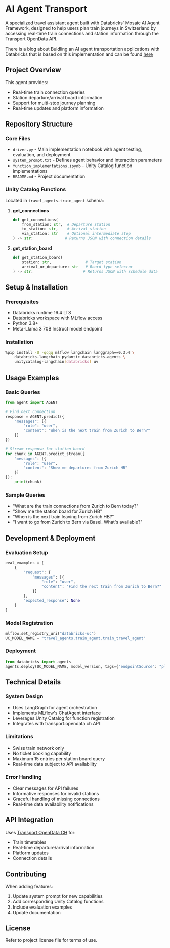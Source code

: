 # AI Agent Transport

A specialized travel assistant agent built with Databricks' Mosaic AI Agent Framework, designed to help users plan train journeys in Switzerland by accessing real-time train connections and station information through the Transport OpenData API.


There is a blog about Buidling an AI agent transportation applications with Databricks that is based on this implementation and can be found [here](https://docs.google.com/document/d/1VgcfIYbvuIa_cjqyEnL6nlWsqLAd4_boWNjf2OuHmNw/edit?tab=t.0) 

## Project Overview

This agent provides:
- Real-time train connection queries
- Station departure/arrival board information
- Support for multi-stop journey planning
- Real-time updates and platform information

## Repository Structure

### Core Files
- `driver.py` - Main implementation notebook with agent testing, evaluation, and deployment
- `system_prompt.txt` - Defines agent behavior and interaction parameters
- `function_implementations.ipynb` - Unity Catalog function implementations
- `README.md` - Project documentation

### Unity Catalog Functions

Located in `travel_agents.train_agent` schema:

1. **get_connections**
   ```python
   def get_connections(
       from_station: str,  # Departure station
       to_station: str,    # Arrival station
       via_station: str    # Optional intermediate stop
   ) -> str:              # Returns JSON with connection details
   ```

2. **get_station_board**
   ```python
   def get_station_board(
       station: str,               # Target station
       arrival_or_departure: str   # Board type selector
   ) -> str:                      # Returns JSON with schedule data
   ```

## Setup & Installation

### Prerequisites
- Databricks runtime 16.4 LTS  
- Databricks workspace with MLflow access
- Python 3.8+
- Meta-Llama 3 70B Instruct model endpoint

### Installation
```bash
%pip install -U -qqqq mlflow langchain langgraph==0.3.4 \
    databricks-langchain pydantic databricks-agents \
    unitycatalog-langchain[databricks] uv
```

## Usage Examples

### Basic Queries

```python
from agent import AGENT

# Find next connection
response = AGENT.predict({
    "messages": [{
        "role": "user",
        "content": "When is the next train from Zurich to Bern?"
    }]
})

# Stream response for station board
for chunk in AGENT.predict_stream({
    "messages": [{
        "role": "user",
        "content": "Show me departures from Zurich HB"
    }]
}):
    print(chunk)
```

### Sample Queries
- "What are the train connections from Zurich to Bern today?"
- "Show me the station board for Zurich HB"
- "When is the next train leaving from Zurich HB?"
- "I want to go from Zurich to Bern via Basel. What's available?"

## Development & Deployment

### Evaluation Setup
```python
eval_examples = [
    {
        "request": {
            "messages": [{
                "role": "user",
                "content": "Find the next train from Zurich to Bern?"
            }]
        },
        "expected_response": None
    }
]
```

### Model Registration
```python
mlflow.set_registry_uri("databricks-uc")
UC_MODEL_NAME = "travel_agents.train_agent.train_travel_agent"
```

### Deployment
```python
from databricks import agents
agents.deploy(UC_MODEL_NAME, model_version, tags={"endpointSource": "playground"})
```

## Technical Details

### System Design
- Uses LangGraph for agent orchestration
- Implements MLflow's ChatAgent interface
- Leverages Unity Catalog for function registration
- Integrates with transport.opendata.ch API

### Limitations
- Swiss train network only
- No ticket booking capability
- Maximum 15 entries per station board query
- Real-time data subject to API availability

### Error Handling
- Clear messages for API failures
- Informative responses for invalid stations
- Graceful handling of missing connections
- Real-time data availability notifications

## API Integration

Uses [Transport OpenData CH](https://transport.opendata.ch/) for:
- Train timetables
- Real-time departure/arrival information
- Platform updates
- Connection details

## Contributing

When adding features:
1. Update system prompt for new capabilities
2. Add corresponding Unity Catalog functions
3. Include evaluation examples
4. Update documentation

## License

Refer to project license file for terms of use.
